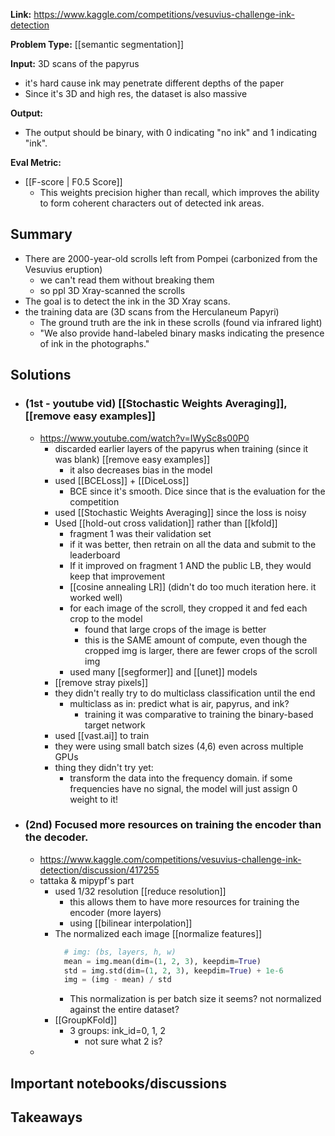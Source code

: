 **Link:** https://www.kaggle.com/competitions/vesuvius-challenge-ink-detection

**Problem Type:** [[semantic segmentation]]

**Input:** 3D scans of the papyrus
- it's hard cause ink may penetrate different depths of the paper
- Since it's 3D and high res, the dataset is also massive

**Output:** 
- The output should be binary, with 0 indicating "no ink" and 1 indicating "ink".

**Eval Metric:**
- [[F-score | F0.5 Score]]
	- This weights precision higher than recall, which improves the ability to form coherent characters out of detected ink areas.
## Summary
- There are 2000-year-old scrolls left from Pompei (carbonized from the Vesuvius eruption)
	- we can't read them without breaking them
	- so ppl 3D Xray-scanned the scrolls
- The goal is to detect the ink in the 3D Xray scans.
- the training data are (3D scans from the Herculaneum Papyri)
	- The ground truth are the ink in these scrolls (found via infrared light)
	- "We also provide hand-labeled binary masks indicating the presence of ink in the photographs."
## Solutions

- ### (1st - youtube vid) [[Stochastic Weights Averaging]], [[remove easy examples]]
	- https://www.youtube.com/watch?v=IWySc8s00P0
		- discarded earlier layers of the papyrus when training (since it was blank) [[remove easy examples]]
			- it also decreases bias in the model
		- used [[BCELoss]] + [[DiceLoss]]
			- BCE since it's smooth. Dice since that is the evaluation for the competition
		- used [[Stochastic Weights Averaging]] since the loss is noisy
		- Used [[hold-out cross validation]] rather than [[kfold]]
			- fragment 1 was their validation set
			- if it was better, then retrain on all the data and submit to the leaderboard
			- If it improved on fragment 1 AND the public LB, they would keep that improvement
			- [[cosine annealing LR]] (didn't do too much iteration here. it worked well)
			- for each image of the scroll, they cropped it and fed each crop to the model
				- found that large crops of the image is better
				- this is the SAME amount of compute, even though the cropped img is larger, there are fewer crops of the scroll img
			- used many [[segformer]] and [[unet]] models
		- [[remove stray pixels]]
		- they didn't really try to do multiclass classification until the end
			- multiclass as in: predict what is air, papyrus, and ink?
				- training it was comparative to training the binary-based target network
		- used [[vast.ai]] to train
		- they were using small batch sizes (4,6) even across multiple GPUs
		- thing they didn't try yet:
			- transform the data into the frequency domain. if some frequencies have no signal, the model will just assign 0 weight to it!
- ### (2nd) Focused more resources on training the encoder than the decoder.
	- https://www.kaggle.com/competitions/vesuvius-challenge-ink-detection/discussion/417255
	- tattaka & mipypf's part
		- used 1/32 resolution [[reduce resolution]]
			- this allows them to have more resources for training the encoder (more layers)
			- using [[bilinear interpolation]]
		- The normalized each image [[normalize features]]
			```python
			  # img: (bs, layers, h, w)
			  mean = img.mean(dim=(1, 2, 3), keepdim=True)
			  std = img.std(dim=(1, 2, 3), keepdim=True) + 1e-6
			  img = (img - mean) / std
			```
			- This normalization is per batch size it seems? not normalized against the entire dataset?
		- [[GroupKFold]]
			- 3 groups: ink_id=0, 1, 2
				- not sure what 2 is?
	- 

## Important notebooks/discussions

## Takeaways